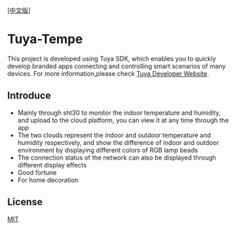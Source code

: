 [[中文版]](README_cn.md)
# Tuya-Tempe
This project is developed using Tuya SDK, which enables you to quickly develop branded apps connecting and controlling smart scenarios of many devices. For more information,please check [Tuya Developer Website](https://developer.tuya.com/).

## Introduce

- Mainly through sht30 to monitor the indoor temperature and humidity, and upload to the cloud platform, you can view it at any time through the app
- The two clouds represent the indoor and outdoor temperature and humidity respectively, and show the difference of indoor and outdoor environment by displaying different colors of RGB lamp beads
- The connection status of the network can also be displayed through different display effects
- Good fortune
- For home decoration

## License

[MIT](https://github.com/Modular-X-01/diy-tuya-cloud-sw/blob/main/LICENSE)
